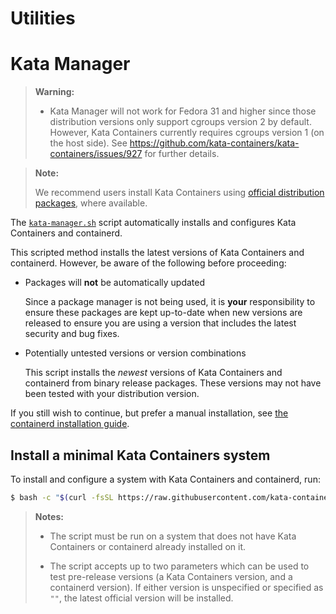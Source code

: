 # Utilities

# Kata Manager

> **Warning:**
>
> - Kata Manager will not work for Fedora 31 and higher since those
>   distribution versions only support cgroups version 2 by default. However,
>   Kata Containers currently requires cgroups version 1 (on the host side). See
>   https://github.com/kata-containers/kata-containers/issues/927 for further
>   details.

> **Note:**
>
> We recommend users install Kata Containers using
> [official distribution packages](../docs/install/README.md#official-packages), where available.

The [`kata-manager.sh`](kata-manager.sh) script automatically installs and
configures Kata Containers and containerd.

This scripted method installs the latest versions of Kata Containers and
containerd. However, be aware of the following before proceeding:

- Packages will **not** be automatically updated

  Since a package manager is not being used, it is **your** responsibility
  to ensure these packages are kept up-to-date when new versions are released
  to ensure you are using a version that includes the latest security and bug fixes.

- Potentially untested versions or version combinations

  This script installs the *newest* versions of Kata Containers
  and containerd from binary release packages. These versions may
  not have been tested with your distribution version.

If you still wish to continue, but prefer a manual installation, see
[the containerd installation guide](/docs/install/container-manager/containerd/containerd-install.md).

## Install a minimal Kata Containers system

To install and configure a system with Kata Containers and containerd, run:

```bash
$ bash -c "$(curl -fsSL https://raw.githubusercontent.com/kata-containers/kata-containers/main/utils/kata-manager.sh)"
```

> **Notes:**
>
> - The script must be run on a system that does not have Kata Containers or
>   containerd already installed on it.
>
> - The script accepts up to two parameters which can be used to test
>   pre-release versions (a Kata Containers version, and a containerd
>   version). If either version is unspecified or specified as `""`, the
>   latest official version will be installed.
